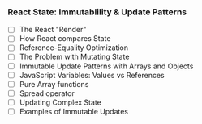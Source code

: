 ### React State: Immutablility & Update Patterns
- [ ] The React "Render"
- [ ] How React compares State
- [ ] Reference-Equality Optimization
- [ ] The Problem with Mutating State
- [ ] Immutable Update Patterns with Arrays and Objects
- [ ] JavaScript Variables: Values vs References
- [ ] Pure Array functions
- [ ] Spread operator
- [ ] Updating Complex State
- [ ] Examples of Immutable Updates
